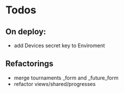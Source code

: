 Todos
====================

On deploy:
---------------------
  - add Devices secret key to Enviroment

Refactorings
---------------------
  - merge tournaments _form and _future_form
  - refactor views/shared/progresses

